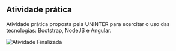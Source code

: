 ## Atividade prática
Atividade prática proposta pela UNINTER para exercitar o uso das tecnologias: Bootstrap, NodeJS e Angular.

![Atividade Finalizada](https://user-images.githubusercontent.com/102837731/172029364-d9631400-33df-40a1-8194-8e7a96cb8cf9.png)

